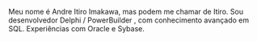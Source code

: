 Meu nome é Andre Itiro Imakawa, mas podem me chamar de Itiro. 
Sou desenvolvedor Delphi / PowerBuilder , com conhecimento avançado em SQL.
Experiências com Oracle e Sybase.
